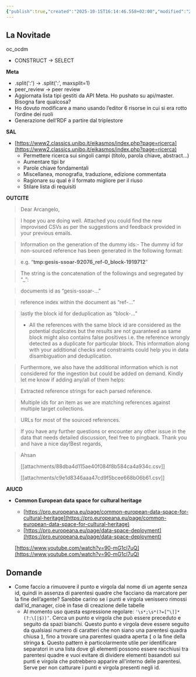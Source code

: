 ```yaml
---
{"publish":true,"created":"2025-10-15T16:14:46.558+02:00","modified":"2024-04-05T12:00:00.000+02:00","cssclasses":""}
---
```



## La Novitade

oc_ocdm

- CONSTRUCT → SELECT

**Meta**

- .split(':') → .split(':', maxsplit=1)
- peer_review → peer review
- Aggiornata lista tipi gestiti da API Meta. Ho pushato su api/master. Bisogna fare qualcosa?
- Ho dovuto modificare a mano usando l’editor 6 risorse in cui si era rotto l’ordine dei ruoli
- Generazione dell’RDF a partire dal triplestore

**SAL**

- [https://www2.classics.unibo.it/eikasmos/index.php?page=ricerca](https://www2.classics.unibo.it/eikasmos/index.php?page=ricerca)
    - Permettere ricerca sui singoli campi (titolo, parola chiave, abstract…)
    - Aumentare tipi br
    - Parole chiave fondamentali
    - Miscellanea, monografia, traduzione, edizione commentata
    - Ragionare su qual è il formato migliore per il riuso
    - Stilare lista di requisiti

**OUTCITE**

> Dear Arcangelo,
> 

> I hope you are doing well. Attached you could find the new improvised CSVs as per the suggestions and feedback provided in your previous emails.
> 

> Information on the generation of the dummy ids:- The dummy id for non-sourced reference has been generated in the following format:
> 

> e.g. “**tmp:gesis-ssoar-92076_ref-0_block-1919712**”
> 

> The string is the concatenation of the followings and segregated by “_”:
> 

> documents id as “gesis-ssoar-…”
> 

> reference index within the document as “ref-…”
> 

> lastly the block id for deduplication as “block-…”
> 
> - All the references with the same block id are considered as the potential duplicates but the results are not guaranteed as same block might also contains false positives i.e. the reference wrongly detected as a duplicate for particular block. This information along with your additional checks and constraints could help you in data disambiguation and deduplication.

> Furthermore, we also have the additional information which is not considered for the ingestion but could be added on demand. Kindly let me know if adding any/all of them helps:
> 

> Extracted reference strings for each parsed reference.
> 

> Multiple ids for an item as we are matching references against multiple target collections.
> 

> URLs for most of the sourced references.
> 

> If you have any further questions or encounter any other issue in the data that needs detailed discussion, feel free to pingback. Thank you and have a nice day!Best regards,
> 

> Ahsan
> 
> 
> [[attachments/88dba4d115ae40f084f8b584ca4a934c.csv]]
> 
> [[attachments/c9e1d8346aaa47cd9f5bcee668b06b61.csv]]
> 

**AIUCD**

- **Common European data space for cultural heritage**
    - [https://pro.europeana.eu/page/common-european-data-space-for-cultural-heritage](https://pro.europeana.eu/page/common-european-data-space-for-cultural-heritage)
    - [https://pro.europeana.eu/page/data-space-deployment](https://pro.europeana.eu/page/data-space-deployment)
    
    [https://www.youtube.com/watch?v=90-mG1cl7uQ](https://www.youtube.com/watch?v=90-mG1cl7uQ)
    

## Domande

- Come faccio a rimuovere il punto e virgola dal nome di un agente senza id, quindi in assenza di parentesi quadre che facciano da marcatore per la fine dell’agente? Sarebbe carino se i punti e virgola venissero rimossi dall’id_manager, cioè in fase di creazione delle tabelle
    - Al momento uso questa espressione regolare: `'\s*;\s*(?=[^\]]*(?:\[|$))’`. Cerca un punto e virgola che può essere preceduto e seguito da spazi bianchi. Questo punto e virgola deve essere seguito da qualsiasi numero di caratteri che non siano una parentesi quadra chiusa **`]`**, fino a trovare una parentesi quadra aperta **`[`** o la fine della stringa **`$`**. Questo pattern è particolarmente utile per identificare separatori in una lista dove gli elementi possono essere racchiusi tra parentesi quadre e vuoi evitare di dividere elementi basandoti sui punti e virgola che potrebbero apparire all'interno delle parentesi. Serve per non catturare i punti e virgola presenti negli id.